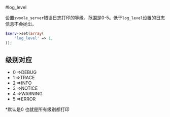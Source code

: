#log_level

设置`swoole_server`错误日志打印的等级，范围是0-5。低于`log_level`设置的日志信息不会抛出。

```php
$serv->set(array(
    'log_level' => 1,
));
```

级别对应
-----
* 0 =>DEBUG 
* 1 =>TRACE
* 2 =>INFO
* 3 =>NOTICE
* 4 =>WARNING
* 5 =>ERROR

*默认是0 也就是所有级别都打印